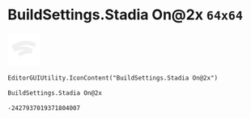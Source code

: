 # BuildSettings.Stadia On@2x `64x64`
<img src="/img/BuildSettings.Stadia%20On@2x.png" width=64 height=64>

``` CSharp
EditorGUIUtility.IconContent("BuildSettings.Stadia On@2x")
```
```
BuildSettings.Stadia On@2x
```
```
-2427937019371804007
```
